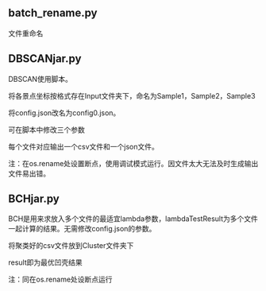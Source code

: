 ## batch_rename.py

文件重命名

## DBSCANjar.py

DBSCAN使用脚本。

将各景点坐标按格式存在Input文件夹下，命名为Sample1，Sample2，Sample3

将config.json改名为config0.json。

可在脚本中修改三个参数

每个文件对应输出一个csv文件和一个json文件。

注：在os.rename处设置断点，使用调试模式运行。因文件太大无法及时生成输出文件易出错。

## BCHjar.py

BCH是用来求放入多个文件的最适宜lambda参数，lambdaTestResult为多个文件一起计算的结果。无需修改config.json的参数。

将聚类好的csv文件放到Cluster文件夹下

result即为最优凹壳结果

注：同在os.rename处设断点运行
